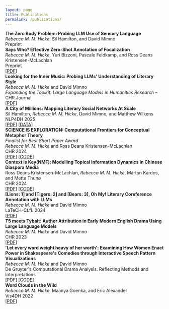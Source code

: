 ```yaml
---
layout: page
title: Publications
permalink: /publications/
---
```

<link rel="stylesheet" href="/assets/css/main.css">
<div style="font-weight: bold;">The Zero Body Problem: Probing LLM Use of Sensory Language</div>
<div><em class='author-highlight'>Rebecca M. M. Hicke</em>, Sil Hamilton, and David Mimno</div>
<div>Preprint</div>
<div class="small-spacer"></div>
<div style="font-weight: bold;">Says Who? Effective Zero-Shot Annotation of Focalization</div>
<div><em class='author-highlight'>Rebecca M. M. Hicke</em>, Yuri Bizzoni, Pascale Feldkamp, and Ross Deans Kristensen-McLachlan</div>
<div>Preprint</div>
<div>[<a href="https://arxiv.org/pdf/2409.11390">PDF</a>]</div>
<div class="small-spacer"></div>
<div style="font-weight: bold;"><emph>Looking for the Inner Music</emph>: Probing LLMs' Understanding of Literary Style</div>
<div><em class='author-highlight'>Rebecca M. M. Hicke</em> and David Mimno</div>
<div><em>Expanding the Toolkit: Large Language Models in Humanities Research</em> – CHR Journal</div>
<div>[<a href="https://arxiv.org/pdf/2502.03647">PDF</a>]</div>
<div class="small-spacer"></div>
<div style="font-weight: bold;">A City of Millions: Mapping Literary Social Networks At Scale</div>
<div>Sil Hamilton, <em class='author-highlight'>Rebecca M. M. Hicke</em>, David Mimno, and Matthew Wilkens</div>
<div>NLP4DH 2025</div>
<div>[<a href="https://arxiv.org/pdf/2502.19590">PDF</a>] [<a href="https://github.com/srhm-ca/pgn">DATA</a>]</div>
<div class="small-spacer"></div>
<div style="font-weight: bold;">SCIENCE IS EXPLORATION: Computational Frontiers for Conceptual Metaphor Theory</div>
<div><em>Finalist for Best Short Paper Award</em></div>
<div><em class='author-highlight'>Rebecca M. M. Hicke</em> and Ross Deans Kristensen-McLachlan</div>
<div>CHR 2024</div>
<div>[<a href="https://ceur-ws.org/Vol-3834/paper60.pdf">PDF</a>] [<a href="https://github.com/rmatouschekh/science-is-exploration">CODE</a>]</div>
<div class="small-spacer"></div>
<div style="font-weight: bold;">Context is Key(NMF): Modelling Topical Information Dynamics in Chinese Diaspora Media</div>
<div>Ross Deans Kristensen-McLachlan, <em class='author-highlight'>Rebecca M. M. Hicke</em>, Márton Kardos, and Mette Thunø</div>
<div>CHR 2024</div>
<div>[<a href="https://ceur-ws.org/Vol-3834/paper49.pdf">PDF</a>] [<a href="https://github.com/x-tabdeveloping/turftopic">CODE</a>]</div>
<div class="small-spacer"></div>
<div style="font-weight: bold;">[Lions: 1] and [Tigers: 2] and [Bears: 3], Oh My! Literary Coreference Annotation with LLMs</div>
<div><em class='author-highlight'>Rebecca M. M. Hicke</em> and David Mimno</div>
<div>LaTeCH-CLfL 2024</div>
<div>[<a href="https://arxiv.org/pdf/2401.17922.pdf">PDF</a>]</div>
<div class="small-spacer"></div>
<div style="font-weight: bold;">T5 meets Tybalt: Author Attribution in Early Modern English Drama Using Large Language Models</div>
<div><em class='author-highlight'>Rebecca M. M. Hicke</em> and David Mimno</div>
<div>CHR 2023</div>
<div>[<a href="https://ceur-ws.org/Vol-3558/paper2757.pdf">PDF</a>]</div>
<div class="small-spacer"></div>
<div style="font-weight: bold;">'Let every word weight heavy of her worth': Examining How Women Enact Power in Shakespeare's Comedies through Interactive Speech Pattern Visualizations</div>
<div><em class='author-highlight'>Rebecca M. M. Hicke</em> and David Mimno</div>
<div>De Gruyter's Computational Drama Analysis: Reflecting Methods and Interpretations</div>
<div>[<a href="https://www.degruyter.com/document/doi/10.1515/9783111071824/html">PDF</a>] [<a href="https://github.com/rmatouschekh/shakespeare_comedy_annotations">CODE</a>]</div>
<div class="small-spacer"></div>
<div style="font-weight: bold;">Word Clouds in the Wild</div>
<div><em class='author-highlight'>Rebecca M. M. Hicke</em>, Maanya Goenka, and Eric Alexander</div>
<div>Vis4DH 2022</div>
<div>[<a href="https://arxiv.org/pdf/2210.08059.pdf">PDF</a>]</div>